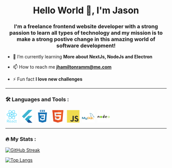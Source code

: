 <h1 align="center">Hello World 👋, I'm Jason</h1>
<h3 align="center">I'm a freelance  frontend  website developer with a strong passion to learn all types of technology and my mission is to make a strong postive change in this amazing world of software development!</h3>

- 🌱 I’m currently learning **More about NextJs, NodeJs and Electron**

- 📫 How to reach me **jhamiltonramm@me.com**

- ⚡ Fun fact **I love new challenges**


---

### :hammer_and_wrench: Languages and Tools :

<div>
 
  <img src="https://github.com/devicons/devicon/blob/master/icons/react/react-original-wordmark.svg" title="React" alt="React" width="40" height="40"/>&nbsp;
  <img src="https://github.com/devicons/devicon/blob/master/icons/flutter/flutter-original.svg" title="Flutter" alt="Flutter" width="40" height="40"/>&nbsp;
  <img src="https://github.com/devicons/devicon/blob/master/icons/css3/css3-plain-wordmark.svg"  title="CSS3" alt="CSS" width="40" height="40"/>&nbsp;
  <img src="https://github.com/devicons/devicon/blob/master/icons/html5/html5-original.svg" title="HTML5" alt="HTML" width="40" height="40"/>&nbsp;
  <img src="https://github.com/devicons/devicon/blob/master/icons/javascript/javascript-original.svg" title="JavaScript" alt="JavaScript" width="40" height="40"/>&nbsp;
  <img src="https://github.com/devicons/devicon/blob/master/icons/mysql/mysql-original-wordmark.svg" title="MySQL"  alt="MySQL" width="40" height="40"/>&nbsp;
  <img src="https://github.com/devicons/devicon/blob/master/icons/nodejs/nodejs-original-wordmark.svg" title="NodeJS" alt="NodeJS" width="40" height="40"/>&nbsp;
</div>


---

### :fire: My Stats :

[![GitHub Streak](http://github-readme-streak-stats.herokuapp.com?user=jhramm&theme=dark&mode=weekly)](https://git.io/streak-stats)


[![Top Langs](https://github-readme-stats.vercel.app/api/top-langs/?username=jhramm&layout=compact&theme=vision-friendly-dark)](https://github.com/anuraghazra/github-readme-stats)
